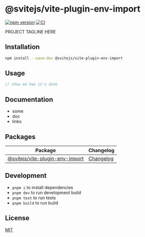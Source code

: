# @svitejs/vite-plugin-env-import

[![npm version](https://img.shields.io/npm/v/@svitejs/vite-plugin-env-import)](https://www.npmjs.com/package/@svitejs/vite-plugin-env-import)
[![CI](https://github.com/svitejs/vite-plugin-env-import/actions/workflows/ci.yml/badge.svg)](https://github.com/svitejs/vite-plugin-env-import/actions/workflows/ci.yml)

PROJECT TAGLINE HERE

## Installation

```bash
npm install --save-dev @svitejs/vite-plugin-env-import
```

## Usage

```js
// show em how it's done
```

## Documentation

- some
- doc
- links

## Packages

| Package                                                            | Changelog                                                 |
| ------------------------------------------------------------------ | --------------------------------------------------------- |
| [@svitejs/vite-plugin-env-import](packages/vite-plugin-env-import) | [Changelog](packages/vite-plugin-env-import/CHANGELOG.md) |

## Development

- `pnpm i` to install dependencies
- `pnpm dev` to run development build
- `pnpm test` to run tests
- `pnpm build` to run build

## License

[MIT](./LICENSE)

